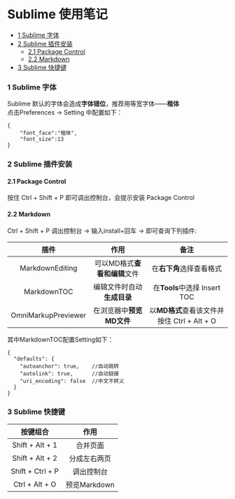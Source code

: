 # Sublime 使用笔记
<!-- MarkdownTOC -->

- [1 Sublime 字体](#1-sublime-字体)
- [2 Sublime 插件安装](#2-sublime-插件安装)
    - [2.1 Package Control](#21-package-control)
    - [2.2 Markdown](#22-markdown)
- [3 Sublime 快捷键](#3-sublime-快捷键)

<!-- /MarkdownTOC -->


<a id="1-sublime-字体"></a>
### 1 Sublime 字体
Sublime 默认的字体会造成**字体错位**，推荐用等宽字体——**楷体**  
点击Preferences &rarr; Setting 中配置如下：  
```
{
    "font_face":"楷体",
    "font_size":13
}
```

<a id="2-sublime-插件安装"></a>
### 2 Sublime 插件安装

<a id="21-package-control"></a>
#### 2.1 Package Control
按住 Ctrl + Shift + P 即可调出控制台，会提示安装 Package Control

<a id="22-markdown"></a>
#### 2.2 Markdown
Ctrl + Shift + P 调出控制台 &rarr; 输入install+回车 &rarr; 即可查询下列插件:  

插件|作用|备注
:--:|:--:|:--:
MarkdownEditing | 可以MD格式**查看和编辑**文件 | 在**右下角**选择查看格式
MarkdownTOC | 编辑文件时自动**生成目录** | 在**Tools**中选择 Insert TOC
OmniMarkupPreviewer | 在浏览器中**预览MD文件** | 以**MD格式**查看该文件并按住 Ctrl + Alt + O

其中MarkdownTOC配置Setting如下：  
```
{
  "defaults": {
    "autoanchor": true,    //自动跳转
    "autolink": true,      //自动链接
    "uri_encoding": false  //中文不转义
  }
}
```

<a id="3-sublime-快捷键"></a>
### 3 Sublime 快捷键

按键组合|作用
:------:|:--:
Shift + Alt + 1  | 合并页面
Shift + Alt + 2  | 分成左右两页
Shift + Ctrl + P | 调出控制台
Ctrl + Alt + O   | 预览Markdown 